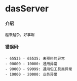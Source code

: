 # dasServer

#### 介绍

    越来越杂，好事啊

#### 错误码:

    - 65535 - 65535: 未预料的异常
    - 00000 - 10000: 通用异常
    - 90000 - 99999: 通用包工具类异常
    - 10000 - 20000: 业务异常